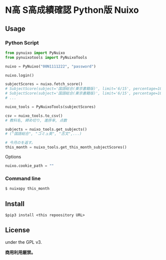 # N高 S高成績確認 Python版 Nuixo

## Usage

### Python Script

```py
from pynuixo import PyNuixo
from pynuixotools import PyNuixoTools

nuixo = PyNuixo("00N1111222", "password")

nuixo.login()

subjectScores = nuixo.fetch_score()
# SubjectScore(subject='国語総合(東京書籍版)', limit='6/15', percentage=100, score='100000000000')
# SubjectScore(subject='国語総合(東京書籍版)', limit='6/15', percentage=100, score='0')
# ...

nuixo_tools = PyNuixoTools(subjectScores)

csv = nuixo_tools.to_csv()
# 教科名, 締め切り, 進捗率, 点数

subjects = nuixo_tools.get_subjects()
# ("国語総合", "コミュ英", "古文",...)

# 今月のを返す。
this_month = nuixo_tools.get_this_month_subjectScores()

```


Options

```py
nuixo.cookie_path = ""
```

### Command line

```
$ nuixopy this_month
```

## Install

```
$pip3 install <this repoository URL>
```

## License

under the GPL v3.

**商用利用厳禁。**